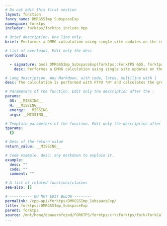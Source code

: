 ```yaml
---
# Do not edit this first section
layout: function
fancy_name: DMRGSSImp_SubspaceExp
namespace: forktps
includer: forktps/forktps_include.hpp

# Brief description. One line only.
brief: Performes a DMRG calculation using single site updates on the impurity-impurity links and two-site updates on all other links.

# List of overloads. Edit only the desc
overloads:

  - signature: bool DMRGSSImp_SubspaceExp(forktps::ForkTPS &GS, forktps::ForkTPO const &H, double &energy, itensor::Args &args)
    desc: Performes a DMRG calculation using single site updates on the impurity-impurity links and two-site updates on all other links.

# Long description. Any Markdown, with code, latex, multiline with |
desc: The calculation is performed with FTPO *H* and calculates the groundstate *GS* and its energy *energy*. Parameters are defined in *args* which takes the following entries. To avoid getting trapped in local minima, this function uses the so-called subspace-expansion method (Phys. Rev. B 91, 155115)

# Parameters of the function. Edit only the description after the :
params:
  GS: __MISSING__
  H: __MISSING__
  energy: __MISSING__
  args: __MISSING__

# Template parameters of the function. Edit only the description after the :
tparams:
  {}

# Desc of the return value
return_value: __MISSING__

# Code example. desc: any markdown to explain it.
example:
  desc: ""
  code: ""
  comment: ""

# A list of related functions/classes
see-also: []

# ---------- DO NOT EDIT BELOW --------
permalink: /cpp-api/forktps/DMRGSSImp_SubspaceExp/
title: forktps::DMRGSSImp_SubspaceExp
parent: forktps
source: /mnt/home/dbauernfeind/FORKTPS/forktps/c++/forktps/fork/ForkCalculus.hpp
...
```


